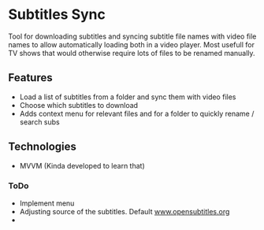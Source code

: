 # Subtitles Sync

Tool for downloading subtitles and syncing subtitle file names with video file names to allow automatically loading both in a video player.
Most usefull for TV shows that would otherwise require lots of files to be renamed manually.

## Features

+ Load a list of subtitles from a folder and sync them with video files
+ Choose which subtitles to download
+ Adds context menu for relevant files and for a folder to quickly rename / search subs




## Technologies
+ MVVM (Kinda developed to learn that)



### ToDo

+ Implement menu
+ Adjusting source of the subtitles. Default www.opensubtitles.org
+ 
